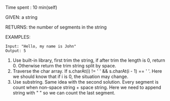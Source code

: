 Time spent : 10 min(self)

GIVEN: a string

RETURNS: the number of segments in the string

EXAMPLES:

```
Input: "Hello, my name is John"
Output: 5
```

1. Use built-in library, first trim the string, if after trim the length is 0, return 0. Otherwise return the trim string split by space.
2. Traverse the char array. If s.charAt(i) != ' ' && s.charAt(i - 1) == ' '. Here we should know that if i is 0, the situation may change.
3. Use substring. Same idea with the second solution. Every segment is count when non-space string + space string. Here we need to append string with " " so we can count the last segment.